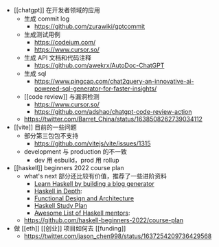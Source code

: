 - [[chatgpt]] 在开发者领域的应用
	- 生成 commit log
		- https://github.com/zurawiki/gptcommit
	- 生成测试用例
		- https://codeium.com/
		- https://www.cursor.so/
	- 生成 API 文档和代码注释
		- https://github.com/awekrx/AutoDoc-ChatGPT
	- 生成 sql
		- https://www.pingcap.com/chat2query-an-innovative-ai-powered-sql-generator-for-faster-insights/
	- [[code review]] 与漏洞检测
		- https://www.cursor.so/
		- https://github.com/adshao/chatgpt-code-review-action
	- https://twitter.com/Barret_China/status/1638508262739034112
- [[vite]] 目前的一些问题
	- 部分第三包包不支持
		- https://github.com/vitejs/vite/issues/1315
	- development 与 production 的不一致
		- dev 用 esbuild，prod 用 rollup
- [[haskell]] beginners 2022 course plan
	- what's next 部分还比较有价值，推荐了一些进阶资料
		- [Learn Haskell by building a blog generator](https://lhbg-book.link/)
		- [Haskell in Depth](https://www.manning.com/books/haskell-in-depth):
		- [Functional Design and Architecture](https://www.manning.com/books/functional-design-and-architecture)
		- [Haskell Study Plan](https://github.com/soupi/haskell-study-plan)
		- [Awesome List of Haskell mentors](https://github.com/willbasky/Awesome-list-of-Haskell-mentors):
	- https://github.com/haskell-beginners-2022/course-plan
- 做 [[eth]] [[创业]] 项目如何去 [[funding]]
	- https://twitter.com/jason_chen998/status/1637254209736429568
